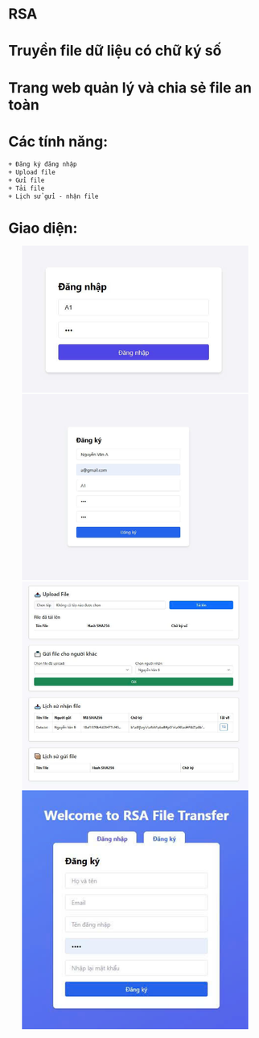 # RSA
# Truyền file dữ liệu có chữ ký số
# Trang web quản lý và chia sẻ file an toàn
# Các tính năng:
    + Đăng ký đăng nhập
    + Upload file
    + Gửi file
    + Tải file
    + Lịch sử gửi - nhận file
# Giao diện:
<p align ="center">
  <img src="DangNhap.jpg"  width="450" />
  <img src="DangKy.jpg"  width="450" />
  <img src="System.jpg"  width="450" />
  <img src="home.jpg"  width="450" />
</p>
